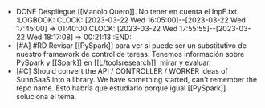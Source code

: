 - DONE Despliegue [[Manolo Quero]]. No tener en cuenta el InpF.txt.
  :LOGBOOK:
  CLOCK: [2023-03-22 Wed 16:05:00]--[2023-03-22 Wed 17:45:00] =>  01:40:00
  CLOCK: [2023-03-22 Wed 17:55:55]--[2023-03-22 Wed 18:17:08] =>  00:21:13
  :END:
- [#A] #RD Revisar [[PySpark]] para ver si puede ser un substitutivo de nuestro framework de control de tareas. Tenemos información sobre PySpark y [[Spark]] en [[L/toolsresearch]], mirar y evaluar.
- [#C] Should convert the API / CONTROLLER / WORKER ideas of SunnSaaS into a library. We have something started, can't remember the repo name. Esto habría que estudiarlo porque igual [[PySpark]] soluciona el tema.